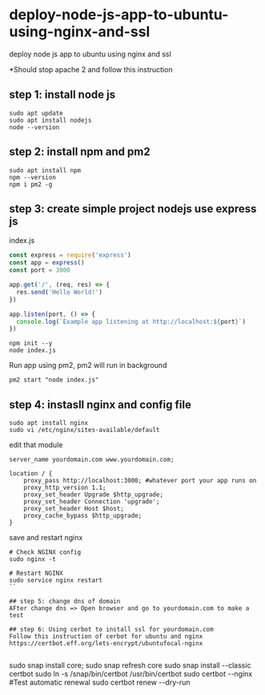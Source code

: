 # deploy-node-js-app-to-ubuntu-using-nginx-and-ssl
deploy node js app to ubuntu using nginx and ssl

*Should stop apache 2 and follow this instruction

## step 1: install node js
```
sudo apt update
sudo apt install nodejs
node --version
```
## step 2: install npm and pm2
```
sudo apt install npm
npm --version
npm i pm2 -g
```

## step 3: create simple project nodejs use express js
index.js
```js
const express = require('express')
const app = express()
const port = 3000

app.get('/', (req, res) => {
  res.send('Hello World!')
})

app.listen(port, () => {
  console.log(`Example app listening at http://localhost:${port}`)
})
```

```
npm init --y
node index.js
```
Run app using pm2, pm2 will run in background
```
pm2 start "node index.js"
```

## step 4: instasll nginx and config file
```
sudo apt install nginx
sudo vi /etc/nginx/sites-available/default
```
edit that module
```
server_name yourdomain.com www.yourdomain.com;

location / {
    proxy_pass http://localhost:3000; #whatever port your app runs on
    proxy_http_version 1.1;
    proxy_set_header Upgrade $http_upgrade;
    proxy_set_header Connection 'upgrade';
    proxy_set_header Host $host;
    proxy_cache_bypass $http_upgrade;
}
```

save and restart nginx
```
# Check NGINX config
sudo nginx -t

# Restart NGINX
sudo service nginx restart
``

## step 5: change dns of domain
AFter change dns => Open browser and go to yourdomain.com to make a test

## step 6: Using cerbot to install ssl for yourdomain.com
Follow this instruction of cerbot for ubuntu and nginx 
https://certbot.eff.org/lets-encrypt/ubuntufocal-nginx


```
sudo snap install core; sudo snap refresh core
sudo snap install --classic certbot
sudo ln -s /snap/bin/certbot /usr/bin/certbot
sudo certbot --nginx
#Test automatic renewal
sudo certbot renew --dry-run
```
